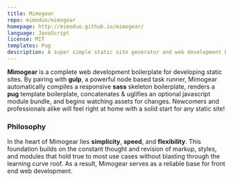 ```yaml
---
title: Mimogear
repo: mimoduo/mimogear
homepage: http://mimoduo.github.io/mimogear/
language: JavaScript
license: MIT
templates: Pug
description: A super simple static site generator and web development boilerplate.
---
```


**Mimogear** is a complete web development boilerplate for developing static sites. By pairing with **gulp**, a powerful node based task runner, Mimogear automatically compiles a responsive **sass** skeleton boilerplate, renders a **pug** template boilerplate, concatenates & uglifies an optional javascript module bundle, and begins watching assets for changes. Newcomers and professionals alike will feel right at home with a solid start for any static site!

### Philosophy

In the heart of Mimogear lies **simplicity**, **speed**, and **flexibility**. This foundation builds on the constant thought and revision of markup, styles, and modules that hold true to most use cases without blasting through the learning curve roof. As a result, Mimogear serves as a reliable base for front end web development.
